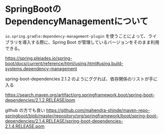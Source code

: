 # SpringBootのDependencyManagementについて

`io.spring.gradle:dependency-management-plugin` を使うことによって、ライブラリを導入する際に、Spring Boot が管理しているバージョンをそのまま利用できる。

https://spring.pleiades.io/spring-boot/docs/current/reference/html/using.html#using.build-systems.dependency-management


spring-boot-dependencies 2.1.2 のようにググれば、依存関係のリストが手に入る

https://search.maven.org/artifact/org.springframework.boot/spring-boot-dependencies/2.1.2.RELEASE/pom

github の方でも良い
https://github.com/mahendra-shinde/maven-repo-springboot/blob/master/repository/org/springframework/boot/spring-boot-dependencies/2.1.4.RELEASE/spring-boot-dependencies-2.1.4.RELEASE.pom
<!--stackedit_data:
eyJoaXN0b3J5IjpbMTk2MzIwNjc4Ml19
-->